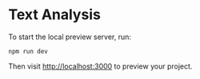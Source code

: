 # Text Analysis

To start the local preview server, run:

```
npm run dev
```

Then visit <http://localhost:3000> to preview your project.

